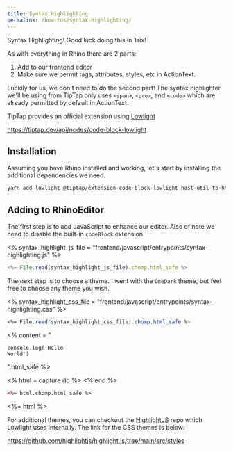 ```yaml
---
title: Syntax Highlighting
permalink: /how-tos/syntax-highlighting/
---
```


Syntax Highlighting! Good luck doing this in Trix!

As with everything in Rhino there are 2 parts:

1. Add to our frontend editor
1. Make sure we permit tags, attributes, styles, etc in ActionText.

Luckily for us, we don't need to do the second part! The syntax highlighter we'll be using from TipTap only uses `<span>`, `<pre>`, and `<code>` which are already permitted by default in ActionText.

TipTap provides an official extension using [Lowlight](https://github.com/wooorm/lowlight)

<https://tiptap.dev/api/nodes/code-block-lowlight>

## Installation

Assuming you have Rhino installed and working, let's start by installing the additional dependencies we need.

```bash
yarn add lowlight @tiptap/extension-code-block-lowlight hast-util-to-html
```

## Adding to RhinoEditor


The first step is to add JavaScript to enhance our editor. Also of note we need to disable
the built-in `codeBlock` extension.

<% syntax_highlight_js_file = "frontend/javascript/entrypoints/syntax-highlighting.js" %>

```js
<%= File.read(syntax_highlight_js_file).chomp.html_safe %>
```

The next step is to choose a theme. I went with the `OneDark` theme, but feel free to choose any theme you wish.

<% syntax_highlight_css_file = "frontend/javascript/entrypoints/syntax-highlighting.css" %>

```css
<%= File.read(syntax_highlight_css_file).chomp.html_safe %>
```

<% content = "<pre><code class='highlight-js'>console.log('Hello World')</code></pre>".html_safe %>

<script type="module">
// Sometimes inputs get cached. We need to fix that.
document.querySelector("#syntax-highlight-input").setAttribute("value", "<%= content %>")
</script>

<style type="text/css" data-turbo-track="reload">
<%= File.read(syntax_highlight_css_file).chomp.html_safe %>
</style>

<% html = capture do %>
<input type="hidden" class="rhino-editor-input" id="syntax-highlight-input" value="<%= content %>">
<rhino-editor id="syntax-highlight-editor" input="syntax-highlight-input"></rhino-editor>
<% end %>

```html
<%= html.chomp.html_safe %>
```

<%= html %>

For additional themes, you can checkout the [HighlightJS](https://github.com/highlightjs/highlight.js) repo which Lowlight uses internally. The link for the CSS themes is below:

<https://github.com/highlightjs/highlight.js/tree/main/src/styles>
